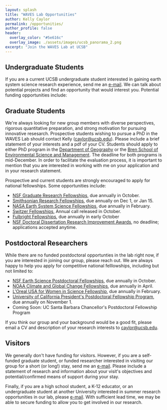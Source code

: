 ```yaml
---
layout: splash
title: "WAVES Lab Opportunities"
author: Kelly Caylor 
permalink: /opportunities/
author_profile: false
header:
  overlay_color: "#5e616c"
  overlay_image: ./assets/images/ucsb_panorama_2.png
excerpt: "Join the WAVES Lab at UCSB"
---
```


## Undergraduate Students

If you are a current UCSB undergraduate student interested in gaining earth system science research experience, send me an [e-mail](mailto:caylor@ucsb.edu). We can talk about potential projects and find an opportunity that would interest you.  Potential funding opportunities include:



## Graduate Students

We're always looking for new group members with diverse perspectives, rigorous quantitative preparation, and strong motivation for pursuing innovative resesarch. Prospective students wishing to pursue a PhD in the WAVES Lab should contact Kelly ([caylor@ucsb.edu](mailto:caylor@ucsb.edu)). Please include a brief statement of your interests and a pdf of your CV. Students should apply to either PhD program in the [Department of Geography](http://geog.ucsb.edu) or the [Bren School of Environmental Science and Management](http://bren.ucsb.edu). The deadline for both programs is mid-December. In order to facilitate the evaluation process, it is important to mention that you are interested in working with me on your application and in your research statement.  

Prospective and current students are strongly encouraged to apply for national fellowships. Some opportunities include:

- [NSF Graduate Research Fellowships](https://www.nsf.gov/funding/pgm_summ.jsp?pims_id=6201), due annually in October.
- [Smithsonian Research Fellowships](https://serc.si.edu/interns-fellows/fellowships), due annually on Dec 1, or Jan 15.
- [NASA Earth System Science Fellowships](https://science.nasa.gov/learners/learner-opportunities), due annually in February.
- [Switzer Fellowships](https://www.switzernetwork.org/become-fellow), Annual call released in October. 
- [Fulbright Fellowships](https://us.fulbrightonline.org/#&panel1-1), due annually in early October
- [NSF Doctoral Dissertation Research Improvement Awards](https://www.nsf.gov/funding/pgm_summ.jsp?pims_id=503621), no deadline; applications accepted anytime.

## Postdoctoral Researchers

While there are no funded postdoctoral opportunties in the lab right now, if you are interested in joining our group, please reach out.  We are always happy to help you apply for competitive national felllowships, including but not limited to:

- [NSF Earth Science Postdoctoral Fellowships](https://www.nsf.gov/funding/pgm_summ.jsp?pims_id=503144), due annually in October.
- [NOAA Climate and Global Change Fellowships](https://cpaess.ucar.edu/cgc/how-postdoctorates-apply), due annually in April.
- [L'Oreal USA for Women in Science Fellowship](https://lorealfwis.aaas.org/login/indexA.cfm), due annually in February.
- [University of California President's Postdoctoral Fellowship Program](https://ppfp.ucop.edu/info/index.html), due annually on November 1.
- Coming Soon: UC Santa Barbara Chancellor's Postdoctoral Fellowship Program

If you think our group and your background would be a good fit, please email a CV and description of your research interests to [caylor@ucsb.edu](mailto:caylor@ucsb.edu). 

## Visitors

We generally don't have funding for visitors. However, if you are a self-funded graduate student, or funded researcher interested in visiting our group for a short (or long!) stay, send me an [e-mail](mailto:caylor@ucsb.edu). Please include a statement of research and information about your visit's objectives and potential/confirmed means of support during your stay. 

Finally, if you are a high school student, a K-12 educator, or an undergraduate student at another University interested in summer research opportunities in our lab, please [e-mail](mailto:caylor@ucsb.edu). With sufficient lead time, we may be able to secure funding to allow you to get involved in our research.






